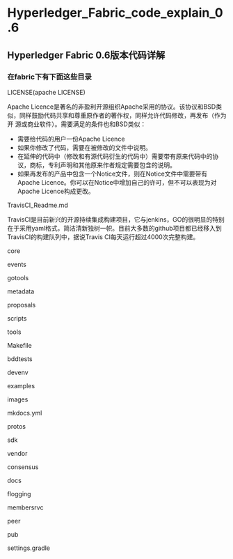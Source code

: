 # Hyperledger_Fabric_code_explain_0.6

## Hyperledger Fabric 0.6版本代码详解

### 在fabric下有下面这些目录

LICENSE(apache LICENSE) 

Apache Licence是著名的非盈利开源组织Apache采用的协议。该协议和BSD类似，同样鼓励代码共享和尊重原作者的著作权，同样允许代码修改，再发布（作为开 源或商业软件）。需要满足的条件也和BSD类似：
* 需要给代码的用户一份Apache Licence
* 如果你修改了代码，需要在被修改的文件中说明。
* 在延伸的代码中（修改和有源代码衍生的代码中）需要带有原来代码中的协议，商标，专利声明和其他原来作者规定需要包含的说明。
* 如果再发布的产品中包含一个Notice文件，则在Notice文件中需要带有Apache Licence。你可以在Notice中增加自己的许可，但不可以表现为对Apache Licence构成更改。

TravisCI_Readme.md 

TravisCI是目前新兴的开源持续集成构建项目，它与jenkins，GO的很明显的特别在于采用yaml格式，简洁清新独树一帜。目前大多数的github项目都已经移入到TravisCI的构建队列中，据说Travis CI每天运行超过4000次完整构建。

core    

events	

gotools     

metadata	 

proposals  

scripts	     

tools

Makefile   

bddtests	       

devenv  

examples  

images      

mkdocs.yml  

protos     

sdk		     

vendor

consensus	       

docs   

flogging  

membersrvc  

peer	 

pub	    

settings.gradle

